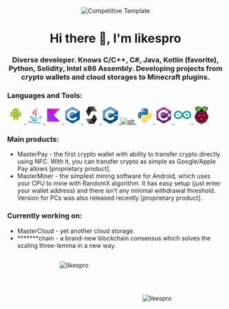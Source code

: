 <p align="center">
 <img width="100px" src="https://github.com/likespro.png" align="center" alt="Competitive Template" />
 <h1 align="center">Hi there 👋, I'm likespro</h1>
 <h3 align="center"><p align="center">Diverse developer. Knows C/C++, C#, Java, Kotlin (favorite), Python, Solidity, Intel x86 Assembly. Developing projects from crypto wallets and cloud storages to Minecraft plugins.</p></h1>
</p>
</p>
<h3 align="left">Languages and Tools:</h3>
<p align="left"> <a href="https://developer.android.com" target="_blank" rel="noreferrer"> <img src="https://raw.githubusercontent.com/devicons/devicon/master/icons/android/android-original-wordmark.svg" alt="android" width="40" height="40"/> </a><a href="https://www.java.com" target="_blank" rel="noreferrer"> <img src="https://raw.githubusercontent.com/devicons/devicon/master/icons/java/java-original.svg" alt="java" width="40" height="40"/> </a><a href="https://kotlinlang.org/" target="_blank" rel="noreferrer"> <img src="https://raw.githubusercontent.com/devicons/devicon/master/icons/kotlin/kotlin-original.svg" alt="kotlin" width="40" height="40"/> </a><a href="https://www.cprogramming.com/" target="_blank" rel="noreferrer"> <img src="https://raw.githubusercontent.com/devicons/devicon/master/icons/c/c-original.svg" alt="c" width="40" height="40"/> </a><a href="https://soliditylang.org/" target="_blank" rel="noreferrer"> <img src="https://raw.githubusercontent.com/devicons/devicon/master/icons/solidity/solidity-original.svg" alt="solidity" width="40" height="40"/> </a> <a href="https://cplusplus.com/reference/" target="_blank" rel="noreferrer"> <img src="https://raw.githubusercontent.com/devicons/devicon/master/icons/cplusplus/cplusplus-original.svg" alt="cplusplus" width="40" height="40"/> </a><a href="https://git-scm.com/" target="_blank" rel="noreferrer"> <img src="https://www.vectorlogo.zone/logos/git-scm/git-scm-icon.svg" alt="git" width="40" height="40"/> </a><a href="https://www.python.org" target="_blank" rel="noreferrer"> <img src="https://raw.githubusercontent.com/devicons/devicon/master/icons/python/python-original.svg" alt="python" width="40" height="40"/> </a><a href="https://learn.microsoft.com/en-us/dotnet/csharp/" target="_blank" rel="noreferrer"> <img src="https://raw.githubusercontent.com/devicons/devicon/master/icons/csharp/csharp-original.svg" alt="csharp" width="40" height="40"/> </a><a href="https://www.arduino.cc/" target="_blank" rel="noreferrer"> <img src="https://raw.githubusercontent.com/devicons/devicon/master/icons/arduino/arduino-original.svg" alt="arduino" width="40" height="40"/> </a><a href="https://www.raspberrypi.com/" target="_blank" rel="noreferrer"> <img src="https://raw.githubusercontent.com/devicons/devicon/master/icons/raspberrypi/raspberrypi-original.svg" alt="raspberrypi" width="40" height="40"/> </a><p/>
</p>
</p>

### Main products:

- MasterPay - the first crypto wallet with ability to transfer crypto directly using NFC. With it, you can transfer crypto as simple as Google/Apple Pay allows [proprietary product].
- MasterMiner - the simplest mining software for Android, which uses your CPU to mine with RandomX algorithm. It has easy setup (just enter your wallet address) and there isn’t any minimal withdrawal threshold. Version for PCs was also released recently [proprietary product].

### Currently working on:
- MasterCloud - yet another cloud storage.
- *******chain - a brand-new blockchain consensus which solves the scaling three-lemma in a new way.


<div style="display: flex; flex-direction: row; justify-content: space-evenly; align-items: center; flex-wrap: wrap; width: 100%; margin-top: 15px;">
<p><img align="left" src="https://github-readme-stats.vercel.app/api/top-langs?username=likespro&show_icons=true&locale=en&layout=compact" height="170px" alt="likespro" /></p>
<p>&nbsp;<img align="center" src="https://github-readme-stats.vercel.app/api?username=likespro&show_icons=true&locale=en" height="170px" alt="likespro" /></p>
</div>
